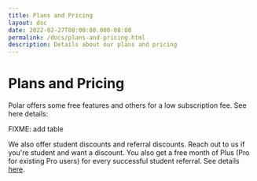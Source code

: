 ```yaml
---
title: Plans and Pricing
layout: doc
date: 2022-02-27T08:00:00.000-08:00
permalink: /docs/plans-and-pricing.html
description: Details about our plans and pricing 
---
```


# Plans and Pricing

Polar offers some free features and others for a low subscription fee. See here details:

FIXME: add table

We also offer student discounts and referral discounts. Reach out to us if you're student and want a discount. You also get a free month of Plus (Pro for existing Pro users) for every successful student referral. See details <a href="https://getpolarized.io/docs/frequently-asked-questions.html" target="_blank">here</a>.
